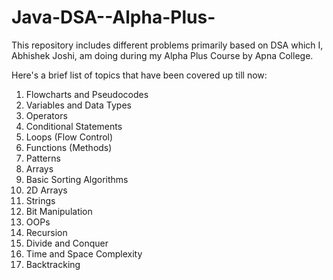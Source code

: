 # Java-DSA--Alpha-Plus-
This repository includes different problems primarily based on DSA which I, Abhishek Joshi, am doing during my Alpha Plus Course by Apna College.

Here's a brief list of topics that have been covered up till now:
1. Flowcharts and Pseudocodes
2. Variables and Data Types
3. Operators
4. Conditional Statements
5. Loops (Flow Control)
6. Functions (Methods)
7. Patterns
8. Arrays
9. Basic Sorting Algorithms
10. 2D Arrays
11. Strings
12. Bit Manipulation
13. OOPs
14. Recursion
15. Divide and Conquer
16. Time and Space Complexity
17. Backtracking